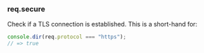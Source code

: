 <h3 id='req.secure'>req.secure</h3>

Check if a TLS connection is established. This is a short-hand for:

```js
console.dir(req.protocol === "https");
// => true
```
